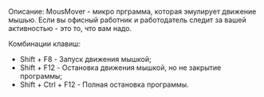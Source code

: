 Описание:
MousMover - микро прграмма, которая эмулирует движение мышью.
Если вы офисный работник и работодатель следит за вашей активностью - это то, что вам надо.

Комбинации клавиш:
- Shift + F8 - Запуск движения мышкой;
- Shift + F12 - Остановка движения мышкой, но не закрытие программы;
- Shift + Ctrl + F12 - Полная остановка программы.
